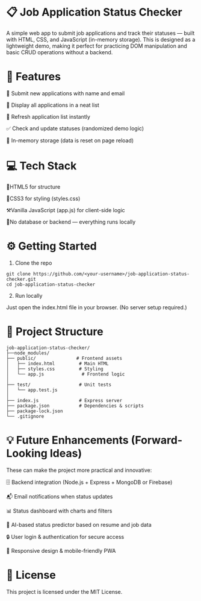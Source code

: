 # 📋 Job Application Status Checker

A simple web app to submit job applications and track their statuses — built with HTML, CSS, and JavaScript (in-memory storage). This is designed as a lightweight demo, making it perfect for practicing DOM manipulation and basic CRUD operations without a backend.

# 🚀 Features

📝 Submit new applications with name and email

📄 Display all applications in a neat list

🔁 Refresh application list instantly

✅ Check and update statuses (randomized demo logic)

💾 In-memory storage (data is reset on page reload)

# 💻 Tech Stack

📄HTML5 for structure

📔CSS3 for styling (styles.css)

⚒️Vanilla JavaScript (app.js) for client-side logic

🫙No database or backend — everything runs locally

# ⚙️ Getting Started

1. Clone the repo
```
git clone https://github.com/<your-username>/job-application-status-checker.git
cd job-application-status-checker
```
2. Run locally

Just open the index.html file in your browser.
(No server setup required.)

# 📂 Project Structure
```
job-application-status-checker/
├──node_modules/
├── public/               # Frontend assets
│   ├── index.html         # Main HTML
│   ├── styles.css         # Styling
│   └── app.js              # Frontend logic
│
├── test/                  # Unit tests
│   └── app.test.js
│
├── index.js               # Express server
├── package.json           # Dependencies & scripts
├── package-lock.json
└── .gitignore
```

# 💡 Future Enhancements (Forward-Looking Ideas)

These can make the project more practical and innovative:

🗄️ Backend integration (Node.js + Express + MongoDB or Firebase)

📬 Email notifications when status updates

📊 Status dashboard with charts and filters

🤖 AI-based status predictor based on resume and job data

🔒 User login & authentication for secure access

📱 Responsive design & mobile-friendly PWA

# 📜 License

This project is licensed under the MIT License.
